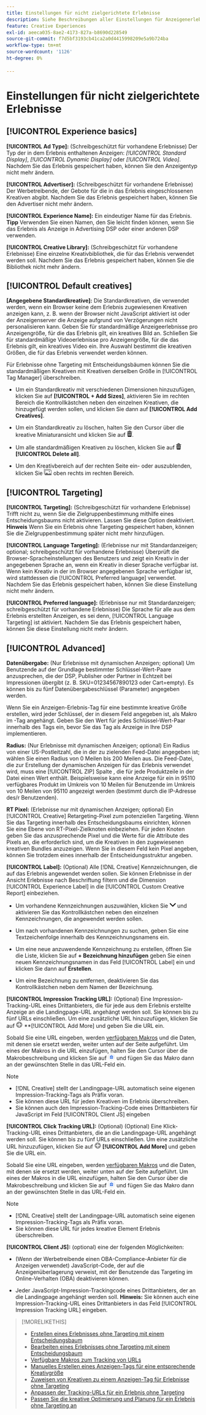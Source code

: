 ```yaml
---
title: Einstellungen für nicht zielgerichtete Erlebnisse
description: Siehe Beschreibungen aller Einstellungen für Anzeigenerlebnisse ohne Targeting mit Entscheidungsbaum.
feature: Creative Experiences
exl-id: aeeca035-8ae2-4173-827a-b8690d228549
source-git-commit: f7d5bf3193cb41ca2a0d4415998209e5a9b724ba
workflow-type: tm+mt
source-wordcount: '1126'
ht-degree: 0%

---
```


# Einstellungen für nicht zielgerichtete Erlebnisse

## [!UICONTROL Experience basics]

**[!UICONTROL Ad Type]:** (Schreibgeschützt für vorhandene Erlebnisse) Der Typ der in dem Erlebnis enthaltenen Anzeigen: *[!UICONTROL Standard Display]*, *[!UICONTROL Dynamic Display]* oder *[!UICONTROL Video]*. Nachdem Sie das Erlebnis gespeichert haben, können Sie den Anzeigentyp nicht mehr ändern.

**[!UICONTROL Advertiser]:** (Schreibgeschützt für vorhandene Erlebnisse) Der Werbetreibende, der Gebote für die in das Erlebnis eingeschlossenen Kreativen abgibt. Nachdem Sie das Erlebnis gespeichert haben, können Sie den Advertiser nicht mehr ändern.

**[!UICONTROL Experience Name]:** Ein eindeutiger Name für das Erlebnis. **Tipp** Verwenden Sie einen Namen, den Sie leicht finden können, wenn Sie das Erlebnis als Anzeige in Advertising DSP oder einer anderen DSP verwenden.

**[!UICONTROL Creative Library]:** (Schreibgeschützt für vorhandene Erlebnisse) Eine einzelne Kreativbibliothek, die für das Erlebnis verwendet werden soll. Nachdem Sie das Erlebnis gespeichert haben, können Sie die Bibliothek nicht mehr ändern.

## [!UICONTROL Default creatives]

**\[Angegebene Standardkreative\]:** Die Standardkreativen, die verwendet werden, wenn ein Browser keine dem Erlebnis zugewiesenen Kreativen anzeigen kann, z. B. wenn der Browser nicht JavaScript aktiviert ist oder der Anzeigenserver die Anzeige aufgrund von Verzögerungen nicht personalisieren kann. Geben Sie für standardmäßige Anzeigeerlebnisse pro Anzeigengröße, für die das Erlebnis gilt, ein kreatives Bild an. Schließen Sie für standardmäßige Videoerlebnisse pro Anzeigengröße, für die das Erlebnis gilt, ein kreatives Video ein. Ihre Auswahl bestimmt die kreativen Größen, die für das Erlebnis verwendet werden können.

Für Erlebnisse ohne Targeting mit Entscheidungsbäumen können Sie die standardmäßigen Kreativen mit Kreativen derselben Größe in [!UICONTROL Tag Manager] überschreiben.

* Um ein Standardkreativ mit verschiedenen Dimensionen hinzuzufügen, klicken Sie auf **[!UICONTROL + Add Sizes]**, aktivieren Sie im rechten Bereich die Kontrollkästchen neben den einzelnen Kreativen, die hinzugefügt werden sollen, und klicken Sie dann auf **[!UICONTROL Add Creatives]**.

* Um ein Standardkreativ zu löschen, halten Sie den Cursor über die kreative Miniaturansicht und klicken Sie auf ![Löschen](/help/creative/assets/delete.png "Löschen").

* Um alle standardmäßigen Kreativen zu löschen, klicken Sie auf ![Löschen](/help/creative/assets/delete.png "Löschen") **[!UICONTROL Delete all]**.

* Um den Kreativbereich auf der rechten Seite ein- oder auszublenden, klicken Sie ![Anzeigen/Ausblenden](/help/creative/assets/hide-show-creatives.png "Anzeigen/Ausblenden") oben rechts im rechten Bereich.

## [!UICONTROL Targeting]

**[!UICONTROL Targeting]:** (Schreibgeschützt für vorhandene Erlebnisse) Trifft nicht zu, wenn Sie die Zielgruppenbestimmung mithilfe eines Entscheidungsbaums nicht aktivieren. Lassen Sie diese Option deaktiviert. **Hinweis** Wenn Sie ein Erlebnis ohne Targeting gespeichert haben, können Sie die Zielgruppenbestimmung später nicht mehr hinzufügen.

**[!UICONTROL Language Targeting]:** (Erlebnisse nur mit Standardanzeigen; optional; schreibgeschützt für vorhandene Erlebnisse) Überprüft die Browser-Spracheinstellungen des Benutzers und zeigt ein Kreativ in der angegebenen Sprache an, wenn ein Kreativ in dieser Sprache verfügbar ist. Wenn kein Kreativ in der im Browser angegebenen Sprache verfügbar ist, wird stattdessen die [!UICONTROL Preferred language] verwendet. Nachdem Sie das Erlebnis gespeichert haben, können Sie diese Einstellung nicht mehr ändern.

**[!UICONTROL Preferred language]:** (Erlebnisse nur mit Standardanzeigen; schreibgeschützt für vorhandene Erlebnisse) Die Sprache für alle aus dem Erlebnis erstellten Anzeigen, es sei denn, [!UICONTROL Language Targeting] ist aktiviert. Nachdem Sie das Erlebnis gespeichert haben, können Sie diese Einstellung nicht mehr ändern.

## [!UICONTROL Advanced]

**Datenübergabe:** (Nur Erlebnisse mit dynamischen Anzeigen; optional) Um Benutzende auf der Grundlage bestimmter Schlüssel-Wert-Paare anzusprechen, die der DSP, Publisher oder Partner in Echtzeit bei Impressionen übergibt (z. B. SKU=01234567890123 oder Cart=empty). Es können bis zu fünf Datenübergabeschlüssel (Parameter) angegeben werden.<!-- May move this to just within the decision tree. -->

Wenn Sie ein Anzeigen-Erlebnis-Tag für eine bestimmte kreative Größe erstellen, wird jeder Schlüssel, der in diesem Feld angegeben ist, als Makro im -Tag angehängt. Geben Sie den Wert für jedes Schlüssel-Wert-Paar innerhalb des Tags ein, bevor Sie das Tag als Anzeige in Ihre DSP implementieren.

**Radius:** (Nur Erlebnisse mit dynamischen Anzeigen; optional) Ein Radius von einer US-Postleitzahl, die in der zu zielenden Feed-Datei angegeben ist; wählen Sie einen Radius von 0 Meilen bis 200 Meilen aus. Die Feed-Datei, die zur Erstellung der dynamischen Anzeigen für das Erlebnis verwendet wird, muss eine [!UICONTROL ZIP] Spalte <!-- or a user-named column mapped to a ZIP column -->, die für jede Produktzeile in der Datei einen Wert enthält. Beispielsweise kann eine Anzeige für ein in 95110 verfügbares Produkt im Umkreis von 10 Meilen für Benutzende im Umkreis von 10 Meilen von 95110 angezeigt werden (bestimmt durch die IP-Adresse des/r Benutzenden).

**RT Pixel:** (Erlebnisse nur mit dynamischen Anzeigen; optional) Ein [!UICONTROL Creative] Retargeting-Pixel zum potenziellen Targeting. Wenn Sie das Targeting innerhalb des Entscheidungsbaums einrichten, können Sie eine Ebene von RT-Pixel-Zielknoten einbeziehen. Für jeden Knoten geben Sie das anzusprechende Pixel und die Werte für die Attribute des Pixels an, die erforderlich sind, um die Kreativen in den zugewiesenen kreativen Bundles anzuzeigen. Wenn Sie in diesem Feld kein Pixel angeben, können Sie trotzdem eines innerhalb der Entscheidungsstruktur angeben.<!-- From R: "the RT Pixel should be via the content selection in the Dynamic ad setup." Clarify. I do see "Datapass" (oneword) in the dynamic ad settings, but I'm not sure how that setting and this experience-level one work together. -->

**[!UICONTROL Label]:**<!-- should be "Labels" --> (Optional) Alle [!DNL Creative] Kennzeichnungen, die auf das Erlebnis angewendet werden sollen. Sie können Erlebnisse in der Ansicht Erlebnisse nach Beschriftung filtern und die Dimension [!UICONTROL Experience Label] in die [!UICONTROL Custom Creative Report] einbeziehen.

* Um vorhandene Kennzeichnungen auszuwählen, klicken Sie ![Nach unten](/help/creative/assets/chevron-down.png "Nach unten") und aktivieren Sie das Kontrollkästchen neben den einzelnen Kennzeichnungen, die angewendet werden sollen.

* Um nach vorhandenen Kennzeichnungen zu suchen, geben Sie eine Textzeichenfolge innerhalb des Kennzeichnungsnamens ein.

* Um eine neue anzuwendende Kennzeichnung zu erstellen, öffnen Sie die Liste, klicken Sie auf **+ Bezeichnung hinzufügen** geben Sie einen neuen Kennzeichnungsnamen in das Feld [!UICONTROL Label] ein und klicken Sie dann auf **Erstellen**.

* Um eine Bezeichnung zu entfernen, deaktivieren Sie das Kontrollkästchen neben dem Namen der Bezeichnung.

**[!UICONTROL Impression Tracking URL]:** (Optional) Eine Impression-Tracking-URL eines Drittanbieters, die für jede aus dem Erlebnis erstellte Anzeige an die Landingpage-URL angehängt werden soll. Sie können bis zu fünf URLs einschließen. Um eine zusätzliche URL hinzuzufügen, klicken Sie auf ![Symbol](/help/creative/assets/create.png) **[!UICONTROL Add More] und geben Sie die URL ein.

Sobald Sie eine URL eingeben, werden [verfügbaren Makros](/help/creative/creative-macros.md) und die Daten, mit denen sie ersetzt werden, weiter unten auf der Seite aufgeführt. Um eines der Makros in die URL einzufügen, halten Sie den Cursor über die Makrobeschreibung und klicken Sie auf ![In Zwischenablage kopieren](/help/creative/assets/copy-to-clipboard.png "In Zwischenablage kopieren") und fügen Sie das Makro dann an der gewünschten Stelle in das URL-Feld ein.

>[!NOTE]
>
>* [!DNL Creative] stellt der Landingpage-URL automatisch seine eigenen Impression-Tracking-Tags als Präfix voran.
>* Sie können diese URL für jeden Kreativen im Erlebnis überschreiben.
>* Sie können auch den Impression-Tracking-Code eines Drittanbieters für JavaScript im Feld [!UICONTROL Client JS] eingeben

**[!UICONTROL Click Tracking URL]:** (Optional) (Optional) Eine Klick-Tracking-URL eines Drittanbieters, die an die Landingpage-URL angehängt werden soll. Sie können bis zu fünf URLs einschließen. Um eine zusätzliche URL hinzuzufügen, klicken Sie auf ![Symbol](/help/creative/assets/create.png) **[!UICONTROL Add More]** und geben Sie die URL ein.

Sobald Sie eine URL eingeben, werden [verfügbaren Makros](/help/creative/creative-macros.md) und die Daten, mit denen sie ersetzt werden, weiter unten auf der Seite aufgeführt. Um eines der Makros in die URL einzufügen, halten Sie den Cursor über die Makrobeschreibung und klicken Sie auf ![In Zwischenablage kopieren](/help/creative/assets/copy-to-clipboard.png "In Zwischenablage kopieren") und fügen Sie das Makro dann an der gewünschten Stelle in das URL-Feld ein.

>[!NOTE]
>
>* [!DNL Creative] stellt der Landingpage-URL automatisch seine eigenen Impression-Tracking-Tags als Präfix voran.
>* Sie können diese URL für jedes kreative Element <!-- creative bundle for targeted experiences --> Erlebnis überschreiben.

**[!UICONTROL Client JS]:** (optional) eine der folgenden Möglichkeiten:

* (Wenn der Werbetreibende einen OBA-Compliance-Anbieter für die Anzeigen verwendet) JavaScript-Code, der auf die Anzeigenüberlagerung verweist, mit der Benutzende das Targeting im Online-Verhalten (OBA) deaktivieren können.

* Jeder JavaScript-Impression-Trackingcode eines Drittanbieters, der an die Landingpage angehängt werden soll. **Hinweis:** Sie können auch eine Impression-Tracking-URL eines Drittanbieters in das Feld [!UICONTROL Impression Tracking URL] eingeben.

>[!MORELIKETHIS]
>
>* [Erstellen eines Erlebnisses ohne Targeting mit einem Entscheidungsbaum](experience-create-no-targeting.md)
>* [Bearbeiten eines Erlebnisses ohne Targeting mit einem Entscheidungsbaum](experience-edit-no-targeting.md)
>* [Verfügbare Makros zum Tracking von URLs](/help/creative/creative-macros.md)
>* [Manuelles Erstellen eines Anzeigen-Tags für eine entsprechende Kreativgröße](experience-tag-create-manually.md)
>* [Zuweisen von Kreativen zu einem Anzeigen-Tag für Erlebnisse ohne Targeting](experience-tag-assign-creatives.md)
>* [Anpassen der Tracking-URLs für ein Erlebnis ohne Targeting](experience-tracking-urls-no-targeting.md)
>* [Passen Sie die kreative Optimierung und Planung für ein Erlebnis ohne Targeting an](experience-optimization-scheduling-no-targeting.md)
